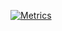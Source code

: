 [![Metrics](https://metrics.lecoq.io/fuad00?template=classic&isocalendar=1&languages=1&lines=1&notable=1&isocalendar.duration=full-year&languages.limit=8&languages.sections=most-used&languages.colors=github&languages.threshold=0%25&languages.indepth=false&languages.recent.load=300&languages.recent.days=14&notable.repositories=false&config.timezone=Asia%2FShanghai&base.metadata=0)](https://github.com/fuad00)

